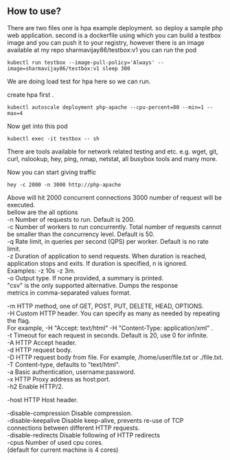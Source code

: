 ## How to use?
There are two files one is hpa example deployment. so deploy a sample php web application.
second is a dockerfile using which you can build a testbox image and you can push it to your registry, however there is an image available at my repo  sharmavijay86/testbox:v1
you can run the pod 

```
kubectl run testbox --image-pull-policy='Always' --image=sharmavijay86/testbox:v1 sleep 300
```
We are doing load test for hpa here so we can run.

create hpa first .
```
kubectl autoscale deployment php-apache --cpu-percent=80 --min=1 --max=4
```
Now get into this pod 
```
kubectl exec -it testbox -- sh
```
There are tools available for network related testing and etc. e.g.  wget, git, curl, nslookup, hey, ping, nmap, netstat, all busybox tools  and many more.


Now you can start giving traffic 
```
hey -c 2000 -n 3000 http://php-apache
```
Above will hit 2000 concurrent connections 3000  number of request will be executed.   
bellow are the all options       
  -n  Number of requests to run. Default is 200.   
  -c  Number of workers to run concurrently. Total number of requests cannot   
      be smaller than the concurrency level. Default is 50.   
  -q  Rate limit, in queries per second (QPS) per worker. Default is no rate limit.   
  -z  Duration of application to send requests. When duration is reached,   
      application stops and exits. If duration is specified, n is ignored.   
      Examples: -z 10s -z 3m.   
  -o  Output type. If none provided, a summary is printed.      
      "csv" is the only supported alternative. Dumps the response    
      metrics in comma-separated values format.   
    
  -m  HTTP method, one of GET, POST, PUT, DELETE, HEAD, OPTIONS.     
  -H  Custom HTTP header. You can specify as many as needed by repeating the flag.    
      For example, -H "Accept: text/html" -H "Content-Type: application/xml" .    
  -t  Timeout for each request in seconds. Default is 20, use 0 for infinite.       
  -A  HTTP Accept header.     
  -d  HTTP request body.    
  -D  HTTP request body from file. For example, /home/user/file.txt or ./file.txt.   
  -T  Content-type, defaults to "text/html".        
  -a  Basic authentication, username:password.    
  -x  HTTP Proxy address as host:port.    
  -h2 Enable HTTP/2.    
    
  -host	HTTP Host header.    
    
  -disable-compression  Disable compression.      
  -disable-keepalive    Disable keep-alive, prevents re-use of TCP     
                        connections between different HTTP requests.     
  -disable-redirects    Disable following of HTTP redirects     
  -cpus                 Number of used cpu cores.     
                        (default for current machine is 4 cores)     

      
